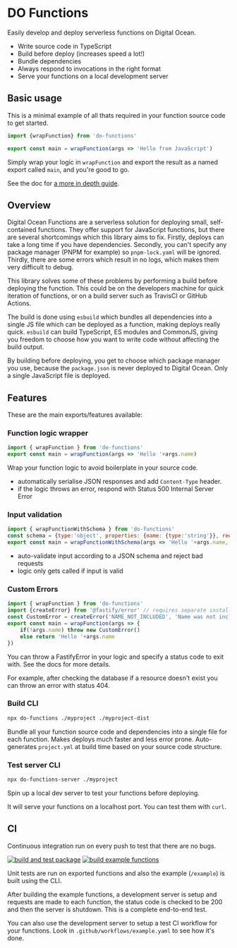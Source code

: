 # DO Functions

Easily develop and deploy serverless functions on Digital Ocean.

- Write source code in TypeScript
- Build before deploy (increases speed a lot!)
- Bundle dependencies
- Always respond to invocations in the right format
- Serve your functions on a local development server

## Basic usage

This is a minimal example of all thats required in your function source code to get started.

```js
import {wrapFunction} from 'do-functions'

export const main = wrapFunction(args => 'Hello from JavaScript')
```

Simply wrap your logic in `wrapFunction` and export the result as a named export called `main`, and you're good to go.

See the doc for [a more in depth guide](https://mrbrianevans.github.io/do-functions/getting-started.html).

## Overview

Digital Ocean Functions are a serverless solution for deploying small, self-contained functions.
They offer support for JavaScript functions, but there are several shortcomings which this library aims to fix.
Firstly, deploys can take a long time if you have dependencies.
Secondly, you can't specify any package manager (PNPM for example) so `pnpm-lock.yaml` will be ignored.
Thirdly, there are some errors which result in no logs, which makes them very difficult to debug.

This library solves some of these problems by performing a build before deploying the function.
This could be on the developers machine for quick iteration of functions, or on a build server such as TravisCI or
GitHub Actions.

The build is done using `esbuild` which bundles all dependencies into a single JS file which can be deployed as a
function, making deploys really quick.
`esbuild` can build TypeScript, ES modules and CommonJS, giving you freedom to choose how you want to write code without
affecting the build output.

By building before deploying, you get to choose which package manager you use, because the `package.json` is never
deployed to Digital Ocean. Only a single JavaScript file is deployed.

## Features

These are the main exports/features available:

### Function logic wrapper

```js
import { wrapFunction } from 'do-functions'
export const main = wrapFunction(args => 'Hello '+args.name)
```

Wrap your function logic to avoid boilerplate in your source code.

- automatically serialise JSON responses and add `Content-Type` header.
- if the logic throws an error, respond with Status 500 Internal Server Error

### Input validation

```js
import { wrapFunctionWithSchema } from 'do-functions'
const schema = {type:'object', properties: {name: {type:'string'}}, required: ['name']}
export const main = wrapFunctionWithSchema(args => 'Hello '+args.name, schema)
```

- auto-validate input according to a JSON schema and reject bad requests
- logic only gets called if input is valid

### Custom Errors

```js
import { wrapFunction } from 'do-functions'
import {createError} from '@fastify/error' // requires separate install
const CustomError = createError('NAME_NOT_INCLUDED', 'Name was not included in the request', 400)
export const main = wrapFunction(args => {
    if(!args.name) throw new CustomError()
    else return 'Hello '+args.name
})
```

You can throw a FastifyError in your logic and specify a status code to exit with. See the docs for more details.

For example, after checking the database if a resource doesn't exist you can throw an error with status 404.

### Build CLI

```bash
npx do-functions ./myproject ./myproject-dist
```

Bundle all your function source code and dependencies into a single file for each function.
Makes deploys much faster and less error prone.
Auto-generates `project.yml` at build time based on your source code structure.

### Test server CLI

```bash
npx do-functions-server ./myproject
```

Spin up a local dev server to test your functions before deploying.

It will serve your functions on a localhost port. You can test them with `curl`.

## CI

Continuous integration run on every push to test that there are no bugs.

[![build and test package](https://github.com/mrbrianevans/do-functions/actions/workflows/test.yaml/badge.svg)](https://github.com/mrbrianevans/do-functions/actions/workflows/test.yaml)
[![build example functions](https://github.com/mrbrianevans/do-functions/actions/workflows/example.yaml/badge.svg)](https://github.com/mrbrianevans/do-functions/actions/workflows/example.yaml)

Unit tests are run on exported functions and also the example (`/example`) is built using the CLI.

After building the example functions, a development server is setup and requests are made to each function,
the status code is checked to be 200 and then the server is shutdown. This is a complete end-to-end test.

You can also use the development server to setup a test CI workflow for your functions.
Look in `.github/workflows/example.yaml` to see how it's done.
